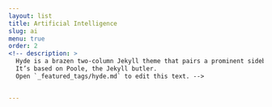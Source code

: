 ```yaml
---
layout: list
title: Artificial Intelligence
slug: ai
menu: true
order: 2
<!-- description: >
  Hyde is a brazen two-column Jekyll theme that pairs a prominent sidebar with uncomplicated content.
  It’s based on Poole, the Jekyll butler.
  Open `_featured_tags/hyde.md` to edit this text. -->


---
```

